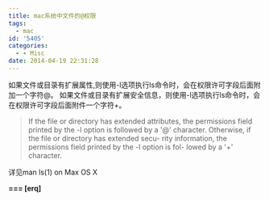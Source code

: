 ```yaml
---
title: mac系统中文件的@权限
tags:
  - mac
id: '5405'
categories:
  - - Misc
date: 2014-04-19 22:31:28
---
```



<!-- more -->
如果文件或目录有扩展属性,则使用-l选项执行ls命令时，会在权限许可字段后面附加一个字符@。
如果文件或目录有扩展安全信息，则使用-l选项执行ls命令时，会在权限许可字段后面附件一个字符+。

> If the file or directory has extended
> attributes, the permissions field printed by the -l option is followed by
> a '@' character. Otherwise, if the file or directory has extended secu-
> rity information, the permissions field printed by the -l option is fol-
> lowed by a '+' character.

详见man ls(1) on Max OS X

**\===
\[erq\]**